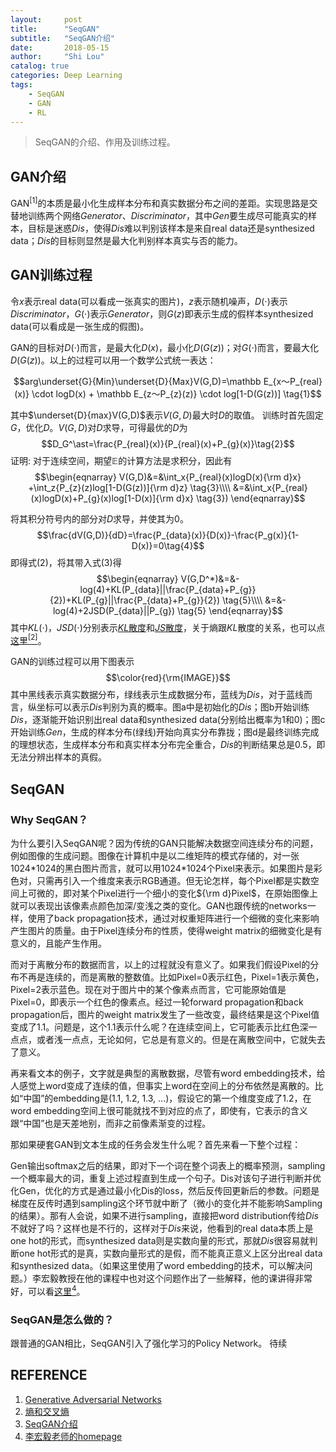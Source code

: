 ```yaml
---
layout:     post
title:      "SeqGAN"
subtitle:   "SeqGAN介绍"
date:       2018-05-15
author:     "Shi Lou"
catalog: true
categories: Deep Learning
tags:
    - SeqGAN
    - GAN
    - RL
---
```

> SeqGAN的介绍、作用及训练过程。  
<!-- more -->
  
## GAN介绍
GAN$^{[1]}$的本质是最小化生成样本分布和真实数据分布之间的差距。实现思路是交替地训练两个网络$Generator$、$Discriminator$，其中$Gen$要生成尽可能真实的样本，目标是迷惑$Dis$，使得$Dis$难以判别该样本是来自real data还是synthesized data；$Dis$的目标则显然是最大化判别样本真实与否的能力。 
## GAN训练过程

令$x$表示real data(可以看成一张真实的图片)，$z$表示随机噪声，$D(\cdot)$表示$Discriminator$，$G(\cdot)$表示$Generator$，则$G(z)$即表示生成的假样本synthesized data(可以看成是一张生成的假图)。 

GAN的目标对$D(\cdot)$而言，是最大化$D(x)$，最小化$D(G(z))$；对$G(\cdot)$而言，要最大化$D(G(z))$。以上的过程可以用一个数学公式统一表达： 

$$arg\underset{G}{Min}\underset{D}{Max}V(G,D)=\mathbb E_{x～P_{real}(x)} \cdot logD(x) + \mathbb E_{z～P_{z}(z)} \cdot log[1-D(G(z))] \tag{1}$$

其中$\underset{D}{max}V(G,D)$表示$V(G,D)$最大时$D$的取值。 
训练时首先固定$G$，优化$D$。$V(G,D)$对$D$求导，可得最优的$D$为 
$$D_G^\ast=\frac{P_{real}(x)}{P_{real}(x)+P_{g}(x)}\tag{2}$$
证明:
对于连续空间，期望$\mathbb E$的计算方法是求积分，因此有
$$\begin{eqnarray}
V(G,D)&=&\int_x{P_{real}(x)logD(x){\rm d}x} +\int_z{P_{z}(z)log[1-D(G(z))]{\rm d}z} \tag{3}\\\\
      &=&\int_x{P_{real}(x)logD(x)+P_{g}(x)log[1-D(x)]{\rm d}x} \tag{3})
\end{eqnarray}$$

将其积分符号内的部分对$D$求导，并使其为$0$。
$$\frac{dV(G,D)}{dD}=\frac{P_{data}(x)}{D(x)}-\frac{P_g(x)}{1-D(x)}=0\tag{4}$$ 
即得式$(2)$，将其带入式$(3)$得 
$$\begin{eqnarray}
V(G,D^*)&=&-log(4)+KL(P_{data}||\frac{P_{data}+P_{g}}{2})+KL(P_{g}||\frac{P_{data}+P_{g}}{2}) \tag{5}\\\\
&=&-log(4)+2JSD(P_{data}||P_{g}) \tag{5}
\end{eqnarray}$$
其中$KL(\cdot)$，$JSD(\cdot)$分别表示[$KL$散度](https://en.wikipedia.org/wiki/Kullback%E2%80%93Leibler_divergence)和[$JS$散度](https://en.wikipedia.org/wiki/Jensen%E2%80%93Shannon_divergence)，关于熵跟$KL$散度的关系，也可以点[这里$^{[2]}$](https://www.zhihu.com/question/41252833)。 

GAN的训练过程可以用下图表示
$$\color{red}{\rm{IMAGE}}$$
其中黑线表示真实数据分布，绿线表示生成数据分布，蓝线为$Dis$，对于蓝线而言，纵坐标可以表示$Dis$判别为真的概率。图a中是初始化的$Dis$；图b开始训练$Dis$，逐渐能开始识别出real data和synthesized data(分别给出概率为1和0)；图c开始训练$Gen$，生成的样本分布(绿线)开始向真实分布靠拢；图d是最终训练完成的理想状态，生成样本分布和真实样本分布完全重合，$Dis$的判断结果总是0.5，即无法分辨出样本的真假。 

## SeqGAN
### Why SeqGAN？
为什么要引入SeqGAN呢？因为传统的GAN只能解决数据空间连续分布的问题，例如图像的生成问题。图像在计算机中是以二维矩阵的模式存储的，对一张1024\*1024的黑白图片而言，就可以用1024\*1024个Pixel来表示。如果图片是彩色对，只需再引入一个维度来表示RGB通道。但无论怎样，每个Pixel都是实数空间上可微的，即对某个Pixel进行一个细小的变化${\rm d}Pixel$，在原始图像上就可以表现出该像素点颜色加深/变浅之类的变化。GAN也跟传统的networks一样，使用了back propagation技术，通过对权重矩阵进行一个细微的变化来影响产生图片的质量。由于Pixel连续分布的性质，使得weight matrix的细微变化是有意义的，且能产生作用。 

而对于离散分布的数据而言，以上的过程就没有意义了。如果我们假设Pixel的分布不再是连续的，而是离散的整数值。比如Pixel=0表示红色，Pixel=1表示黄色，Pixel=2表示蓝色。现在对于图片中的某个像素点而言，它可能原始值是Pixel=0，即表示一个红色的像素点。经过一轮forward propagation和back propagation后，图片的weight matrix发生了一些改变，最终结果是这个Pixel值变成了1.1。问题是，这个1.1表示什么呢？在连续空间上，它可能表示比红色深一点点，或者浅一点点，无论如何，它总是有意义的。但是在离散空间中，它就失去了意义。 

再来看文本的例子，文字就是典型的离散数据，尽管有word embedding技术，给人感觉上word变成了连续的值，但事实上word在空间上的分布依然是离散的。比如“中国”的embedding是(1.1, 1.2, 1.3, ...)，假设它的第一个维度变成了1.2，在word embedding空间上很可能就找不到对应的点了，即使有，它表示的含义跟“中国”也是天差地别，而非之前像素渐变的过程。 

那如果硬套GAN到文本生成的任务会发生什么呢？首先来看一下整个过程： 

Gen输出softmax之后的结果，即对下一个词在整个词表上的概率预测，sampling一个概率最大的词，重复上述过程直到生成一个句子。Dis对该句子进行判断并优化Gen，优化的方式是通过最小化Dis的loss，然后反传回更新后的参数。问题是梯度在反传时遇到sampling这个环节就中断了（微小的变化并不能影响Sampling的结果）。那有人会说，如果不进行sampling，直接把word distribution传给$Dis$不就好了吗？这样也是不行的，这样对于$Dis$来说，他看到的real data本质上是one hot的形式，而synthesized data则是实数向量的形式，那就$Dis$很容易就判断one hot形式的是真，实数向量形式的是假，而不能真正意义上区分出real data和synthesized data。（如果这里使用了word embedding的技术，可以解决问题。）李宏毅教授在他的课程中也对这个问题作出了一些解释，他的课讲得非常好，可以看[这里$^4$](https://www.youtube.com/watch?v=pbQ4qe8EwLo)。
### SeqGAN是怎么做的？
跟普通的GAN相比，SeqGAN引入了强化学习的Policy Network。
待续


## REFERENCE 
1. [Generative Adversarial Networks](https://arxiv.org/abs/1406.2661)
2. [熵和交叉熵](https://www.zhihu.com/question/41252833)
3. [SeqGAN介绍](https://zhuanlan.zhihu.com/p/29168803)
4. [李宏毅老师的homepage](http://speech.ee.ntu.edu.tw/~tlkagk/courses_MLDS18.html)